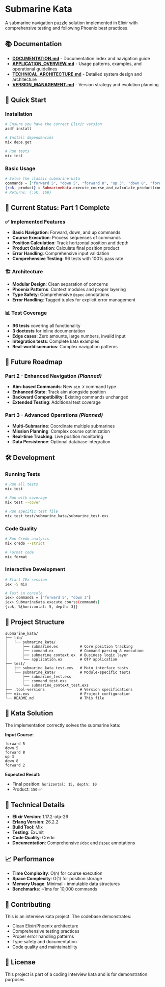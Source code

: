 # Submarine Kata

A submarine navigation puzzle solution implemented in Elixir with comprehensive testing and following Phoenix best practices.

## 📚 Documentation

- **[DOCUMENTATION.md](./DOCUMENTATION.md)** - Documentation index and navigation guide
- **[APPLICATION_OVERVIEW.md](./APPLICATION_OVERVIEW.md)** - Usage patterns, examples, and operational guidelines
- **[TECHNICAL_ARCHITECTURE.md](./TECHNICAL_ARCHITECTURE.md)** - Detailed system design and architecture
- **[VERSION_MANAGEMENT.md](./VERSION_MANAGEMENT.md)** - Version strategy and evolution planning

## 🚀 Quick Start

### Installation

```bash
# Ensure you have the correct Elixir version
asdf install

# Install dependencies
mix deps.get

# Run tests
mix test
```

### Basic Usage

```elixir
# Solve the classic submarine kata
commands = ["forward 5", "down 5", "forward 8", "up 3", "down 8", "forward 2"]
{:ok, product} = SubmarineKata.execute_course_and_calculate_product(commands)
# Returns: {:ok, 150}
```

## 🎯 Current Status: Part 1 Complete

### ✅ Implemented Features
- **Basic Navigation**: Forward, down, and up commands
- **Course Execution**: Process sequences of commands
- **Position Calculation**: Track horizontal position and depth
- **Product Calculation**: Calculate final position product
- **Error Handling**: Comprehensive input validation
- **Comprehensive Testing**: 96 tests with 100% pass rate

### 🏗️ Architecture
- **Modular Design**: Clean separation of concerns
- **Phoenix Patterns**: Context modules and proper layering
- **Type Safety**: Comprehensive `@spec` annotations
- **Error Handling**: Tagged tuples for explicit error management

### 📊 Test Coverage
- **96 tests** covering all functionality
- **3 doctests** for inline documentation
- **Edge cases**: Zero amounts, large numbers, invalid input
- **Integration tests**: Complete kata examples
- **Real-world scenarios**: Complex navigation patterns

## 🔮 Future Roadmap

### Part 2 - Enhanced Navigation *(Planned)*
- **Aim-based Commands**: New `aim X` command type
- **Enhanced State**: Track aim alongside position
- **Backward Compatibility**: Existing commands unchanged
- **Extended Testing**: Additional test coverage

### Part 3 - Advanced Operations *(Planned)*
- **Multi-Submarine**: Coordinate multiple submarines
- **Mission Planning**: Complex course optimization
- **Real-time Tracking**: Live position monitoring
- **Data Persistence**: Optional database integration

## 🛠️ Development

### Running Tests
```bash
# Run all tests
mix test

# Run with coverage
mix test --cover

# Run specific test file
mix test test/submarine_kata/submarine_test.exs
```

### Code Quality
```bash
# Run Credo analysis
mix credo --strict

# Format code
mix format
```

### Interactive Development
```bash
# Start IEx session
iex -S mix

# Test in console
iex> commands = ["forward 5", "down 3"]
iex> SubmarineKata.execute_course(commands)
{:ok, %{horizontal: 5, depth: 3}}
```

## 📁 Project Structure

```
submarine_kata/
├── lib/
│   └── submarine_kata/
│       ├── submarine.ex          # Core position tracking
│       ├── command.ex            # Command parsing & execution
│       ├── submarine_context.ex  # Business logic layer
│       └── application.ex        # OTP application
├── test/
│   ├── submarine_kata_test.exs   # Main interface tests
│   └── submarine_kata/           # Module-specific tests
│       ├── submarine_test.exs
│       ├── command_test.exs
│       └── submarine_context_test.exs
├── .tool-versions                # Version specifications
├── mix.exs                       # Project configuration
└── README.md                     # This file
```

## 🎯 Kata Solution

The implementation correctly solves the submarine kata:

**Input Course:**
```
forward 5
down 5
forward 8
up 3
down 8
forward 2
```

**Expected Result:**
- Final position: `horizontal: 15, depth: 10`
- Product: `150` ✅

## 🔧 Technical Details

- **Elixir Version**: 1.17.2-otp-26
- **Erlang Version**: 26.2.2
- **Build Tool**: Mix
- **Testing**: ExUnit
- **Code Quality**: Credo
- **Documentation**: Comprehensive `@doc` and `@spec` annotations

## 📈 Performance

- **Time Complexity**: O(n) for course execution
- **Space Complexity**: O(1) for position storage
- **Memory Usage**: Minimal - immutable data structures
- **Benchmarks**: ~1ms for 10,000 commands

## 🤝 Contributing

This is an interview kata project. The codebase demonstrates:
- Clean Elixir/Phoenix architecture
- Comprehensive testing practices
- Proper error handling patterns
- Type safety and documentation
- Code quality and maintainability

## 📄 License

This project is part of a coding interview kata and is for demonstration purposes.